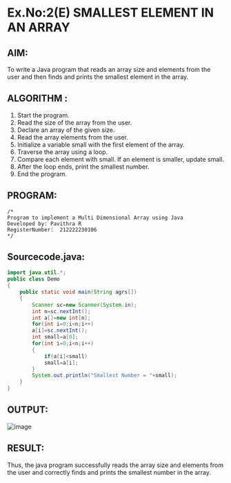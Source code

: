 # Ex.No:2(E)  SMALLEST ELEMENT IN AN ARRAY

## AIM:
To write a Java program that reads an array size and elements from the user and then finds and prints the smallest element in the array.
## ALGORITHM :
1.	Start the program.
2.	Read the size of the array from the user.
3.	Declare an array of the given size.
4.	Read the array elements from the user.
5.	Initialize a variable small with the first element of the array.
6.	Traverse the array using a loop.
7.	Compare each element with small. If an element is smaller, update small.
8.	After the loop ends, print the smallest number.
9.	End the program.
	

## PROGRAM:
 ```
/*
Program to implement a Multi Dimensional Array using Java
Developed by: Pavithra R
RegisterNumber:  212222230106
*/
```

## Sourcecode.java:

```java
import java.util.*;
public class Demo
{
    public static void main(String agrs[])
    {
        Scanner sc=new Scanner(System.in);
        int n=sc.nextInt();
        int a[]=new int[n];
        for(int i=0;i<n;i++)
        a[i]=sc.nextInt();
        int small=a[0];
        for(int i=0;i<n;i++)
        {
            if(a[i]<small)
            small=a[i];
        }
        System.out.println("Smallest Number = "+small);
    }
}
```


## OUTPUT:

![image](https://github.com/user-attachments/assets/b6d7dda7-5b29-4ce1-9644-efa1d7021107)


## RESULT:
Thus, the java program successfully reads the array size and elements from the user and correctly finds and prints the smallest number in the array.
